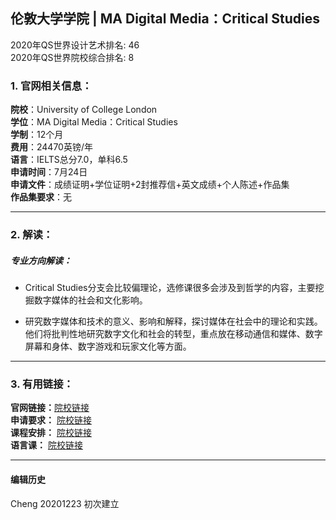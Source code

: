 ## 伦敦大学学院 | MA Digital Media：Critical Studies

2020年QS世界设计艺术排名: 46          
2020年QS世界院校综合排名: 8

### 1. 官网相关信息：

**院校**：University of College London  
**学位**：MA Digital Media：Critical Studies  
**学制**：12个月  
**费用**：24470英镑/年   
**语言**：IELTS总分7.0，单科6.5  
**申请时间**：7月24日  
**申请文件**：成绩证明+学位证明+2封推荐信+英文成绩+个人陈述+作品集  
**作品集要求**：无   

---


### 2. 解读：

##### 专业方向解读：
- Critical Studies分支会比较偏理论，选修课很多会涉及到哲学的内容，主要挖掘数字媒体的社会和文化影响。

- 研究数字媒体和技术的意义、影响和解释，探讨媒体在社会中的理论和实践。他们将批判性地研究数字文化和社会的转型，重点放在移动通信和媒体、数字屏幕和身体、数字游戏和玩家文化等方面。

---


### 3. 有用链接：

**官网链接：**[院校链接](https://www.ucl.ac.uk/ioe/courses/graduate-taught/digital-media-critical-studies-ma)  
**申请要求：** [院校链接](https://www.ucl.ac.uk/prospective-students/graduate/taught-degrees/digital-media-critical-studies-ma)  
**课程安排：** [院校链接](https://www.ucl.ac.uk/ioe/courses/graduate-taught/digital-media-critical-studies-ma)  
**语言课：** [院校链接](https://www.ucl.ac.uk/languages-international-education/language-courses)



---


#### 编辑历史

Cheng 20201223 初次建立  

